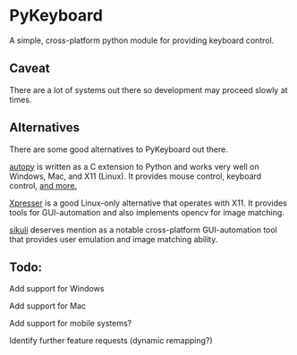 PyKeyboard
==========

A simple, cross-platform python module for providing keyboard control.

Caveat
------

There are a lot of systems out there so development may proceed slowly at
times.

Alternatives
------------

There are some good alternatives to PyKeyboard out there.

[autopy](https://github.com/msanders/autopy) is written as a C extension to
Python and works very well on Windows, Mac, and X11 (Linux). It provides
mouse control, keyboard control, [and more.](http://www.autopy.org/documentation/api-reference/)

[Xpresser](https://wiki.ubuntu.com/Xpresser) is a good Linux-only alternative
that operates with X11. It provides tools for GUI-automation and also
implements opencv for image matching.

[sikuli](http://www.sikuli.org/) deserves mention as a notable cross-platform
GUI-automation tool that provides user emulation and image matching ability.

Todo:
-----
Add support for Windows

Add support for Mac

Add support for mobile systems?

Identify further feature requests (dynamic remapping?)


